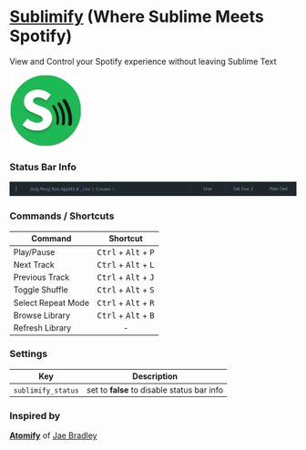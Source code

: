# [Sublimify](https://packagecontrol.io/packages/sublimify) (Where Sublime Meets Spotify)
View and Control your Spotify experience without leaving Sublime Text

![icon](icon.png)

### Status Bar Info

![status bar](status.png)

### Commands / Shortcuts

|       Command       |                      Shortcut                     |
|---------------------|:-------------------------------------------------:|
| Play/Pause          |  <kbd>Ctrl</kbd> + <kbd>Alt</kbd> + <kbd>P</kbd>  |  
| Next Track          |  <kbd>Ctrl</kbd> + <kbd>Alt</kbd> + <kbd>L</kbd>  |
| Previous Track      |  <kbd>Ctrl</kbd> + <kbd>Alt</kbd> + <kbd>J</kbd>  |
| Toggle Shuffle      |  <kbd>Ctrl</kbd> + <kbd>Alt</kbd> + <kbd>S</kbd>  |
| Select Repeat Mode  |  <kbd>Ctrl</kbd> + <kbd>Alt</kbd> + <kbd>R</kbd>  |
| Browse Library      |  <kbd>Ctrl</kbd> + <kbd>Alt</kbd> + <kbd>B</kbd>  |
| Refresh Library     |  -                                                | 

### Settings

|         Key        |                   Description                   |
|--------------------|-------------------------------------------------|
| `sublimify_status` | set to **false** to disable status bar info     |  


### Inspired by
**[Atomify](https://github.com/jaebradley/atomify/)** of [Jae Bradley](https://github.com/jaebradley)
